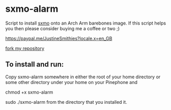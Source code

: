 # sxmo-alarm
Script to install [sxmo](https://sr.ht/~mil/Sxmo/) onto an Arch Arm barebones image. 
If this script helps you then please consider buying me a coffee or two ;)

https://paypal.me/JustineSmithies?locale.x=en_GB

[fork my repository](https://github.com/user/repository/fork)

## To install and run:

Copy sxmo-alarm somewhere in either the root of your home directory 
or some other directory under your home on your Pinephone and

chmod +x sxmo-alarm

sudo ./sxmo-alarm from the directory that you installed it.
